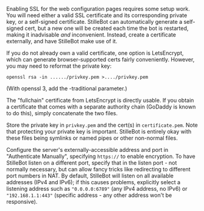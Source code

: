 Enabling SSL for the web configuration pages requires some setup work. You will
need either a valid SSL certificate and its corresponding private key, or a
self-signed certificate. StilleBot can automatically generate a self-signed
cert, but a new one will be created each time the bot is restarted, making it
inadvisable *and* inconvenient. Instead, create a certificate externally, and
have StilleBot make use of it.

If you do not already own a valid certificate, one option is LetsEncrypt, which
can generate browser-supported certs fairly conveniently. However, you may need
to reformat the private key:

    openssl rsa -in ....../privkey.pem >..../privkey.pem

(With openssl 3, add the -traditional parameter.)

The "fullchain" certificate from LetsEncrypt is directly usable. If you obtain
a certificate that comes with a separate authority chain (GoDaddy is known to
do this), simply concatenate the two files.

Store the private key in `privkey.pem` and the cert(s) in `certificate.pem`.
Note that protecting your private key is important. StilleBot is entirely okay
with these files being symlinks or named pipes or other non-normal files.

Configure the server's externally-accessible address and port in "Authenticate
Manually", specifying `https://` to enable encryption. To have StilleBot listen
on a different port, specify that in the listen port - not normally necessary,
but can allow fancy tricks like redirecting to different port numbers in NAT.
By default, StilleBot will listen on all available addresses (IPv4 and IPv6);
if this causes problems, explicitly select a listening address such as
`"0.0.0.0:6789"` (any IPv4 address, no IPv6) or `"192.168.1.1:443"` (specific
address - any other address won't be responsive).
